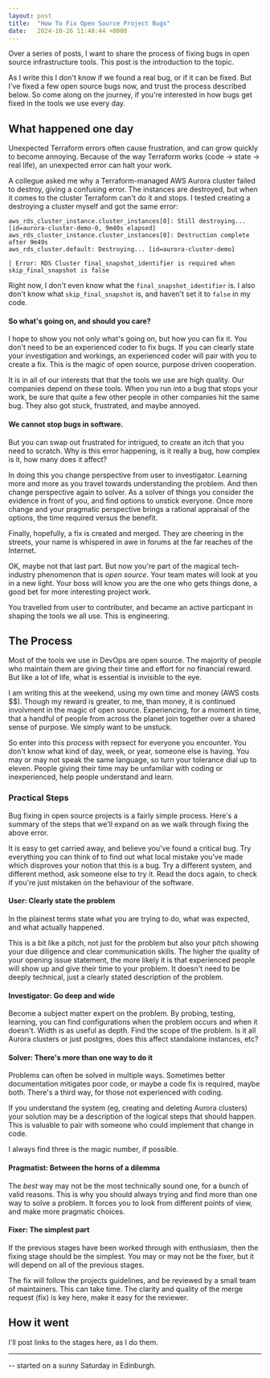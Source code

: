 ```yaml
---
layout: post
title:  "How To Fix Open Source Project Bugs"
date:   2024-10-26 11:48:44 +0000
---
```


Over a series of posts, I want to share the process of fixing bugs in open source infrastructure tools.
This post is the introduction to the topic.

As I write this I don't know if we found a real bug, or if it can be fixed.
But I've fixed a few open source bugs now, and trust the process described below.
So come along on the journey, if you're interested in how bugs get fixed in the tools we use every day.

## What happened one day

Unexpected Terraform errors often cause frustration, and can grow quickly to become annoying.
Because of the way Terraform works (code -> state -> real life), an unexpected error can halt your work.

A collegue asked me why a Terraform-managed AWS Aurora cluster failed to destroy, giving a confusing error.
The instances are destroyed, but when it comes to the cluster Terraform can't do it and stops.
I tested creating a destroying a cluster myself and got the same error:

```
aws_rds_cluster_instance.cluster_instances[0]: Still destroying... [id=aurora-cluster-demo-0, 9m40s elapsed]
aws_rds_cluster_instance.cluster_instances[0]: Destruction complete after 9m49s
aws_rds_cluster.default: Destroying... [id=aurora-cluster-demo]

│ Error: RDS Cluster final_snapshot_identifier is required when skip_final_snapshot is false
```

Right now, I don't even know what the `final_snapshot_identifier` is.
I also don't know what `skip_final_snapshot` is, and haven't set it to `false` in my code.

#### So what's going on, and should you care?

I hope to show you not only what's going on, but how you can fix it.
You don't need to be an experienced coder to fix bugs.
If you can clearly state your investigation and workings, an experienced coder will pair with you to create a fix.
This is the magic of open source, purpose driven cooperation.

It is in all of our interests that that the tools we use are high quality. Our companies depend on these tools.
When you run into a bug that stops your work, be sure that quite a few other people in other companies hit the same bug.
They also got stuck, frustrated, and maybe annoyed.

#### We cannot stop bugs in software.
But you can swap out frustrated for intrigued, to create an itch that you need to scratch.
Why is this error happening, is it really a bug, how complex is it, how many does it affect?

In doing this you change perspective from user to investigator.
Learning more and more as you travel towards understanding the problem. 
And then change perspective again to solver.
As a solver of things you consider the evidence in front of you, and find options to unstick everyone.
Once more change and your pragmatic perspective brings a rational appraisal of the options, the time required versus the benefit.

Finally, hopefully, a fix is created and merged.
They are cheering in the streets, your name is whispered in awe in forums at the far reaches of the Internet.

OK, maybe not that last part. But now you're part of the magical tech-industry phenomenon that is _open source_.
Your team mates will look at you in a new light.
Your boss will know you are the one who gets things done, a good bet for more interesting project work.

You travelled from user to contributer, and became an active particpant in shaping the tools we all use.
This is engineering.

## The Process

Most of the tools we use in DevOps are open source.
The majority of people who maintain them are giving their time and effort for no financial reward.
But like a lot of life, what is essential is invisible to the eye.

I am writing this at the weekend, using my own time and money (AWS costs $$).
Though my reward is greater, to me, than money, it is continued involvment in the magic of open source.
Experiencing, for a moment in time, that a handful of people from across the planet join together over a shared sense of purpose.
We simply want to be unstuck.

So enter into this process with repsect for everyone you encounter.
You don't know what kind of day, week, or year, someone else is having.
You may or may not speak the same language, so turn your tolerance dial up to eleven.
People giving their time may be unfamiliar with coding or inexperienced, help people understand and learn.

### Practical Steps

Bug fixing in open source projects is a fairly simple process.
Here's a summary of the steps that we'll expand on as we walk through fixing the above error.

It is easy to get carried away, and believe you've found a critical bug.
Try everything you can think of to find out what local mistake you've made which disproves your notion that this is a bug.
Try a different system, and different method, ask someone else to try it.
Read the docs again, to check if you're just mistaken on the behaviour of the software.

#### User: Clearly state the problem

In the plainest terms state what you are trying to do, what was expected, and what actually happened.

This is a bit like a pitch, not just for the problem but also your pitch showing your due diligence and clear communication skills.
The higher the quality of your opening issue statement, the more likely it is that experienced people will show up and give their time to your problem.
It doesn't need to be deeply technical, just a clearly stated description of the problem.

#### Investigator: Go deep and wide

Become a subject matter expert on the problem.
By probing, testing, learning, you can find configurations when the problem occurs and when it doesn't.
Width is as useful as depth.
Find the scope of the problem.
Is it all Aurora clusters or just postgres, does this affect standalone instances, etc?

#### Solver: There's more than one way to do it

Problems can often be solved in multiple ways.
Sometimes better documentation mitigates poor code, or maybe a code fix is required, maybe both.
There's a third way, for those not experienced with coding.

If you understand the system (eg, creating and deleting Aurora clusters) your solution may be a description of the logical steps that should happen.
This is valuable to pair with someone who could implement that change in code.

I always find three is the magic number, if possible.

#### Pragmatist: Between the horns of a dilemma

The _best_ way may not be the most technically sound one, for a bunch of valid reasons.
This is why you should always trying and find more than one way to solve a problem.
It forces you to look from different points of view, and make more pragmatic choices.

#### Fixer: The simplest part

If the previous stages have been worked through with enthusiasm, then the fixing stage should be the simplest.
You may or may not be the fixer, but it will depend on all of the previous stages.

The fix will follow the projects guidelines, and be reviewed by a small team of maintainers. 
This can take time.
The clarity and quality of the merge request (fix) is key here, make it easy for the reviewer.

## How it went

I'll post links to the stages here, as I do them.

---

-- started on a sunny Saturday in Edinburgh.
